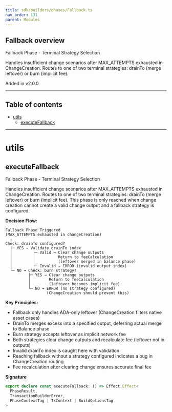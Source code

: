 ```yaml
---
title: sdk/builders/phases/Fallback.ts
nav_order: 131
parent: Modules
---
```


## Fallback overview

Fallback Phase - Terminal Strategy Selection

Handles insufficient change scenarios after MAX_ATTEMPTS exhausted in ChangeCreation.
Routes to one of two terminal strategies: drainTo (merge leftover) or burn (implicit fee).

Added in v2.0.0

---

<h2 class="text-delta">Table of contents</h2>

- [utils](#utils)
  - [executeFallback](#executefallback)

---

# utils

## executeFallback

Fallback Phase - Terminal Strategy Selection

Handles insufficient change scenarios after MAX_ATTEMPTS exhausted in ChangeCreation.
Routes to one of two terminal strategies: drainTo (merge leftover) or burn (implicit fee).
This phase is only reached when change creation cannot create a valid change output
and a fallback strategy is configured.

**Decision Flow:**

```
Fallback Phase Triggered
(MAX_ATTEMPTS exhausted in changeCreation)
  ↓
Check: drainTo configured?
  ├─ YES → Validate drainTo index
  │         ├─ Valid → Clear change outputs
  │         │          Return to feeCalculation
  │         │          (leftover merged in balance phase)
  │         └─ Invalid → ERROR (invalid output index)
  └─ NO → Check: burn strategy?
          ├─ YES → Clear change outputs
          │        Return to feeCalculation
          │        (leftover becomes implicit fee)
          └─ NO → ERROR (no strategy configured)
                  (ChangeCreation should prevent this)
```

**Key Principles:**

- Fallback only handles ADA-only leftover (ChangeCreation filters native asset cases)
- DrainTo merges excess into a specified output, deferring actual merge to Balance phase
- Burn strategy accepts leftover as implicit network fee
- Both strategies clear change outputs and recalculate fee (leftover not in outputs)
- Invalid drainTo index is caught here with validation
- Reaching fallback without a strategy configured indicates a bug in ChangeCreation routing
- Fee recalculation after clearing change ensures accurate final fee

**Signature**

```ts
export declare const executeFallback: () => Effect.Effect<
  PhaseResult,
  TransactionBuilderError,
  PhaseContextTag | TxContext | BuildOptionsTag
>
```

